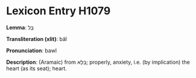 # Lexicon Entry H1079

**Lemma**: בָּל

**Transliteration (xlit)**: bâl

**Pronunciation**: bawl

**Description**:
(Aramaic) from בְּלָא; properly, anxiety, i.e. (by implication) the heart (as its seat); heart.
